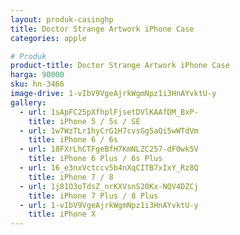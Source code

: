 ```yaml
---
layout: produk-casinghp
title: Doctor Strange Artwork iPhone Case
categories: apple

# Produk
product-title: Doctor Strange Artwork iPhone Case
harga: 90000
sku: hn-3466
image-drive: 1-vIbV9VgeAjrkWgmNpz1i3HnAYvktU-y
gallery:
  - url: 1sApFC25pXfhplFjsetDVlKAAfDM_BxP-
    title: iPhone 5 / 5s / SE
  - url: 1w7WzTLr1hyCrG1H7cvsGg5aQi5wWTdVm
    title: iPhone 6 / 6s
  - url: 18FXrLhCTFgeBfH7KmNLZC257-dF0wk5V
    title: iPhone 6 Plus / 6s Plus
  - url: 16_e3nxVctccv5b4nXqCITB7xIxY_Rz8Q
    title: iPhone 7 / 8
  - url: 1j81O3oTdsZ_nrKXVsnS20Kx-NQV4DZCj
    title: iPhone 7 Plus / 8 Plus
  - url: 1-vIbV9VgeAjrkWgmNpz1i3HnAYvktU-y
    title: iPhone X
---
```

